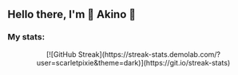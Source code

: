 ## Hello there, I'm 🧚 Akino 🧚

<!--Status Section-->
### My stats:
<div align=center>
  [![GitHub Streak](https://streak-stats.demolab.com/?user=scarletpixie&theme=dark)](https://git.io/streak-stats)
<div>
